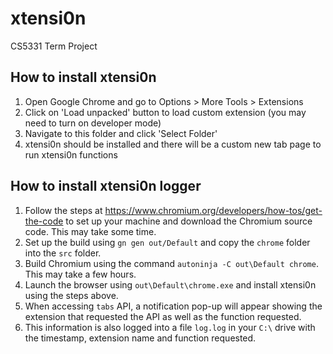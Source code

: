 # xtensi0n
CS5331 Term Project


## How to install xtensi0n

1. Open Google Chrome and go to Options > More Tools > Extensions
2. Click on 'Load unpacked' button to load custom extension (you may need to turn on developer mode)
3. Navigate to this folder and click 'Select Folder'
4. xtensi0n should be installed and there will be a custom new tab page to run xtensi0n functions


## How to install xtensi0n logger

1. Follow the steps at https://www.chromium.org/developers/how-tos/get-the-code to set up your machine and download the Chromium source code. This may take some time.
2. Set up the build using `gn gen out/Default` and copy the `chrome` folder into the `src` folder.
3. Build Chromium using the command `autoninja -C out\Default chrome`. This may take a few hours.
4. Launch the browser using `out\Default\chrome.exe` and install xtensi0n using the steps above.
5. When accessing `tabs` API, a notification pop-up will appear showing the extension that requested the API as well as the function requested.
6. This information is also logged into a file `log.log` in your `C:\` drive with the timestamp, extension name and function requested.